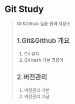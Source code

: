# Git Study
> Git&Github 실습 원격 저장소
>
> ## 1.Git&Github 개요
> 1. Git 설치
> 2. Git bash 기본 명령어
>
> ## 2.버전관리
> 1. 버전관리 기본
> 2. 버전관리 고급
